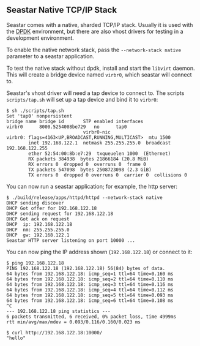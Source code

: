 Seastar Native TCP/IP Stack
---------------------------

Seastar comes with a native, sharded TCP/IP stack.  Usually it is used with the [DPDK](building-dpdk.md) environment, but there are also vhost drivers for testing in a development environment.

To enable the native network stack, pass the `--network-stack native` parameter to a seastar application.

To test the native stack without dpdk, install and start the `libvirt` daemon.  This will create a bridge device named `virbr0`, which seastar will connect to.

Seastar's vhost driver will need a tap device to connect to.  The scripts `scripts/tap.sh` will set up a tap device and bind it to `virbr0`:

	$ sh ./scripts/tap.sh
	Set 'tap0' nonpersistent
	bridge name	bridge id		STP enabled	interfaces
	virbr0		8000.5254008be729	no		tap0
								virbr0-nic
	virbr0: flags=4163<UP,BROADCAST,RUNNING,MULTICAST>  mtu 1500
	        inet 192.168.122.1  netmask 255.255.255.0  broadcast 192.168.122.255
	        ether 52:54:00:8b:e7:29  txqueuelen 1000  (Ethernet)
	        RX packets 384938  bytes 21866184 (20.8 MiB)
	        RX errors 0  dropped 0  overruns 0  frame 0
	        TX packets 547098  bytes 2508723098 (2.3 GiB)
	        TX errors 0  dropped 0 overruns 0  carrier 0  collisions 0

You can now run a seastar application; for example, the http server:

	$ ./build/release/apps/httpd/httpd --network-stack native
	DHCP sending discover
	DHCP Got offer for 192.168.122.18
	DHCP sending request for 192.168.122.18
	DHCP Got ack on request
	DHCP  ip: 192.168.122.18
	DHCP  nm: 255.255.255.0
	DHCP  gw: 192.168.122.1
	Seastar HTTP server listening on port 10000 ...

You can now ping the IP address shown (`192.168.122.18`) or connect to it:

	$ ping 192.168.122.18
	PING 192.168.122.18 (192.168.122.18) 56(84) bytes of data.
	64 bytes from 192.168.122.18: icmp_seq=1 ttl=64 time=0.160 ms
	64 bytes from 192.168.122.18: icmp_seq=2 ttl=64 time=0.110 ms
	64 bytes from 192.168.122.18: icmp_seq=3 ttl=64 time=0.116 ms
	64 bytes from 192.168.122.18: icmp_seq=4 ttl=64 time=0.112 ms
	64 bytes from 192.168.122.18: icmp_seq=5 ttl=64 time=0.093 ms
	64 bytes from 192.168.122.18: icmp_seq=6 ttl=64 time=0.108 ms
	^C
	--- 192.168.122.18 ping statistics ---
	6 packets transmitted, 6 received, 0% packet loss, time 4999ms
	rtt min/avg/max/mdev = 0.093/0.116/0.160/0.023 ms
	
	$ curl http://192.168.122.18:10000/
	"hello"

